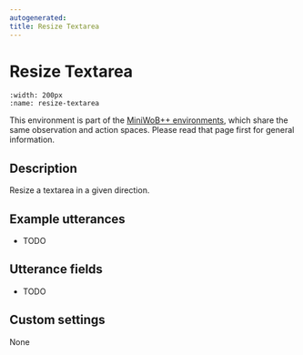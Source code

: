 ```yaml
---
autogenerated:
title: Resize Textarea
---
```


# Resize Textarea

```{figure} ../../_static/videos/miniwob/resize-textarea.gif 
:width: 200px
:name: resize-textarea
```

This environment is part of the <a href='..'>MiniWoB++ environments</a>, which share the same observation and action spaces. Please read that page first for general information.

## Description

Resize a textarea in a given direction.

## Example utterances

* TODO

## Utterance fields

* TODO

## Custom settings

None
